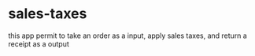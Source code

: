 # sales-taxes
this app permit to take an order as a input, apply sales taxes, and return a receipt as  a output
